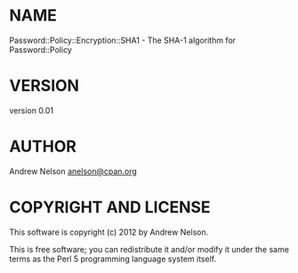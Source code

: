 # NAME

Password::Policy::Encryption::SHA1 - The SHA-1 algorithm for Password::Policy

# VERSION

version 0.01

# AUTHOR

Andrew Nelson <anelson@cpan.org>

# COPYRIGHT AND LICENSE

This software is copyright (c) 2012 by Andrew Nelson.

This is free software; you can redistribute it and/or modify it under
the same terms as the Perl 5 programming language system itself.

